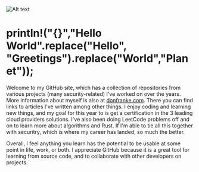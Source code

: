 ![Alt text](https://donfranke.com/images/github-header-3.png "Don Franke")

# println!("{}","Hello World".replace("Hello", "Greetings").replace("World","Planet")); #

Welcome to my GitHub site, which has a collection of repositories from various projects (many security-related) I've worked on over the years. More information about myself is also at [donfranke.com](https://donfranke.com/). There you can find links to articles I've written among other things. I enjoy coding and learning new things, and my goal for this year to is get a certification in the 3 leading cloud providers solutions. I've also been doing LeetCode problems off and on to learn more about algorithms and Rust. If I'm able to tie all this together with securitry, which is where my career has landed, so much the better. 

Overall, I feel anything you learn has the potential to be usable at some point in life, work, or both. I appreciate GitHub because it is a great tool for learning from source code, and to collaborate with other developers on projects.
